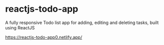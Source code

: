 # reactjs-todo-app

A fully responsive Todo list app for adding, editing and deleting tasks, built using ReactJS

https://reactjs-todo-app0.netlify.app/
